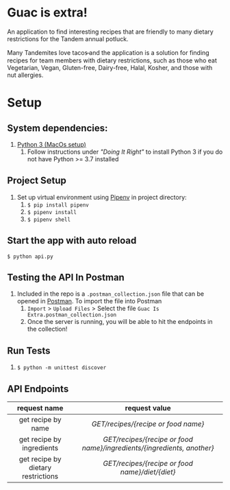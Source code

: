 # Guac is extra!
An application to find interesting recipes that are friendly to many dietary restrictions for the Tandem annual potluck. 

Many Tandemites love tacos̶ and the application is a solution for finding recipes for team members with dietary restrictions, 
such as those who eat Vegetarian, Vegan, Gluten-free, Dairy-free, Halal, Kosher, and those with nut allergies. 

# Setup
## System dependencies:
1. [Python 3 (MacOs setup)](https://docs.python-guide.org/starting/install3/osx/)
    1. Follow instructions under _"Doing It Right"_ to install Python 3 if you do not have Python >= 3.7 installed 

## Project Setup
1. Set up virtual environment using [Pipenv](https://pipenv-fork.readthedocs.io/en/latest/basics.html) in project directory: 
    1. `$ pip install pipenv`
    1. `$ pipenv install`
    1. `$ pipenv shell`

## Start the app with auto reload
```
$ python api.py
```

## Testing the API In Postman
1. Included in the repo is a `.postman_collection.json` file that can be opened in [Postman](https://www.postman.com/). 
To import the file into Postman
    1. `Import` > `Upload Files` > Select the file `Guac Is Extra.postman_collection.json`
    2. Once the server is running, you will be able to hit the endpoints in the collection!
 
## Run Tests
1. `$ python -m unittest discover`

## API Endpoints
|request name  |  request value  |
:-------:|:-------:
|get recipe by name   | _GET/recipes/{recipe or food name}_
|get recipe by ingredients        | _GET/recipes/{recipe or food name}/ingredients/{ingredients, another}_
|get recipe by dietary restrictions    | _GET/recipes/{recipe or food name}/diet/{diet}_